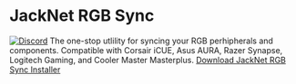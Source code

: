 # JackNet RGB Sync
[![Discord](https://img.shields.io/badge/%20-Discord%20Server-blue.svg)](https://discord.gg/pRyBKPr)
The one-stop utlility for syncing your RGB perhipherals and components. Compatible with Corsair iCUE, Asus AURA, Razer Synapse, Logitech Gaming, and Cooler Master Masterplus.
[Download JackNet RGB Sync Installer](https://fanman03.ml/dl "Download JackNet RGB Sync Installer")
